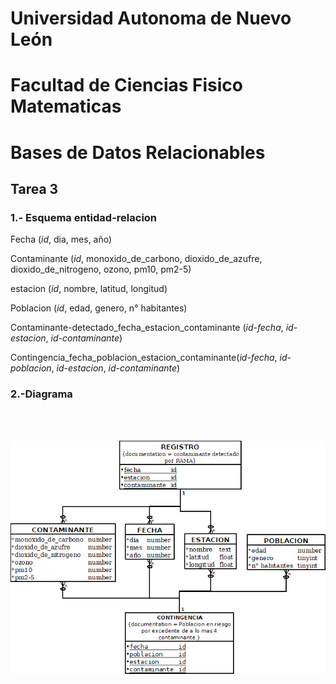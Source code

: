 # Universidad Autonoma de Nuevo León
# Facultad de Ciencias Fisico Matematicas
# Bases de Datos Relacionables
## Tarea 3

### 1.- Esquema entidad-relacion

Fecha (_id_, dia, mes, año)

Contaminante (_id_, monoxido_de_carbono, dioxido_de_azufre, dioxido_de_nitrogeno, ozono, pm10, pm2-5)

estacion (_id_, nombre, latitud, longitud)

Poblacion (_id_, edad, genero, n° habitantes)

Contaminante-detectado_fecha_estacion_contaminante (_id-fecha_, _id-estacion_, _id-contaminante_)

Contingencia_fecha_poblacion_estacion_contaminante(_id-fecha_, _id-poblacion_, _id-estacion_, _id-contaminante_)

### 2.-Diagrama

<br/><br/>

![TAREAS-BDR](diagrama_relacional_T3.png)

<br/><br/>    